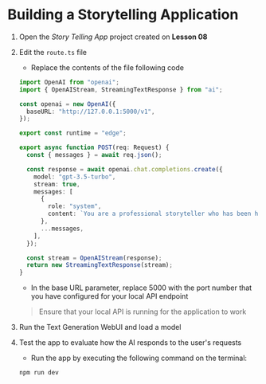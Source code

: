 # Building a Storytelling Application

1. Open the _Story Telling App_ project created on **Lesson 08**

2. Edit the `route.ts` file

   - Replace the contents of the file following code

   ```typescript
   import OpenAI from "openai";
   import { OpenAIStream, StreamingTextResponse } from "ai";

   const openai = new OpenAI({
     baseURL: "http://127.0.0.1:5000/v1",
   });

   export const runtime = "edge";

   export async function POST(req: Request) {
     const { messages } = await req.json();

     const response = await openai.chat.completions.create({
       model: "gpt-3.5-turbo",
       stream: true,
       messages: [
         {
           role: "system",
           content: `You are a professional storyteller who has been hired to write a series of short stories for a new anthology. The stories should be captivating, imaginative, and thought-provoking. They should explore a variety of themes and genres, from science fiction and fantasy to mystery and romance. Each story should be unique and memorable, with compelling characters and unexpected plot twists.`,
         },
         ...messages,
       ],
     });

     const stream = OpenAIStream(response);
     return new StreamingTextResponse(stream);
   }
   ```

   - In the base URL parameter, replace 5000 with the port number that you have configured for your local API endpoint

   > Ensure that your local API is running for the application to work

3. Run the Text Generation WebUI and load a model

4. Test the app to evaluate how the AI responds to the user's requests

   - Run the app by executing the following command on the terminal:

   ```bash
   npm run dev
   ```

